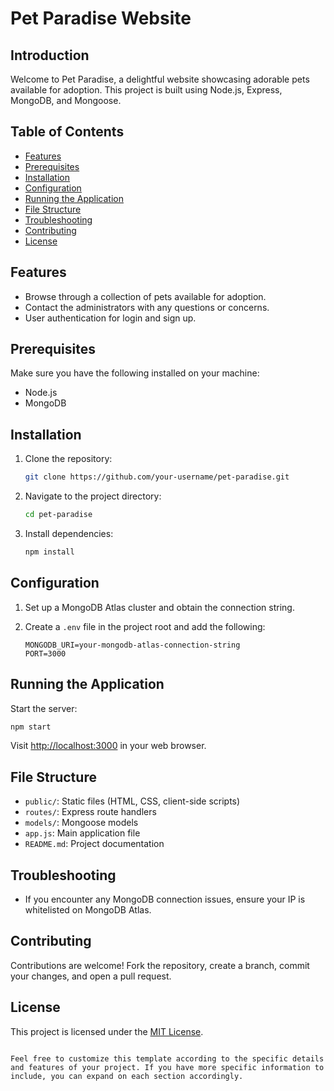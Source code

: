 # Pet Paradise Website

## Introduction

Welcome to Pet Paradise, a delightful website showcasing adorable pets available for adoption. This project is built using Node.js, Express, MongoDB, and Mongoose.

## Table of Contents

- [Features](#features)
- [Prerequisites](#prerequisites)
- [Installation](#installation)
- [Configuration](#configuration)
- [Running the Application](#running-the-application)
- [File Structure](#file-structure)
- [Troubleshooting](#troubleshooting)
- [Contributing](#contributing)
- [License](#license)

## Features

- Browse through a collection of pets available for adoption.
- Contact the administrators with any questions or concerns.
- User authentication for login and sign up.

## Prerequisites

Make sure you have the following installed on your machine:

- Node.js
- MongoDB

## Installation

1. Clone the repository:

   ```bash
   git clone https://github.com/your-username/pet-paradise.git
   ```

2. Navigate to the project directory:

   ```bash
   cd pet-paradise
   ```

3. Install dependencies:

   ```bash
   npm install
   ```

## Configuration

1. Set up a MongoDB Atlas cluster and obtain the connection string.

2. Create a `.env` file in the project root and add the following:

   ```env
   MONGODB_URI=your-mongodb-atlas-connection-string
   PORT=3000
   ```

## Running the Application

Start the server:

```bash
npm start
```

Visit [http://localhost:3000](http://localhost:3000) in your web browser.

## File Structure

- `public/`: Static files (HTML, CSS, client-side scripts)
- `routes/`: Express route handlers
- `models/`: Mongoose models
- `app.js`: Main application file
- `README.md`: Project documentation

## Troubleshooting

- If you encounter any MongoDB connection issues, ensure your IP is whitelisted on MongoDB Atlas.

## Contributing

Contributions are welcome! Fork the repository, create a branch, commit your changes, and open a pull request.

## License

This project is licensed under the [MIT License](LICENSE).
```

Feel free to customize this template according to the specific details and features of your project. If you have more specific information to include, you can expand on each section accordingly.
